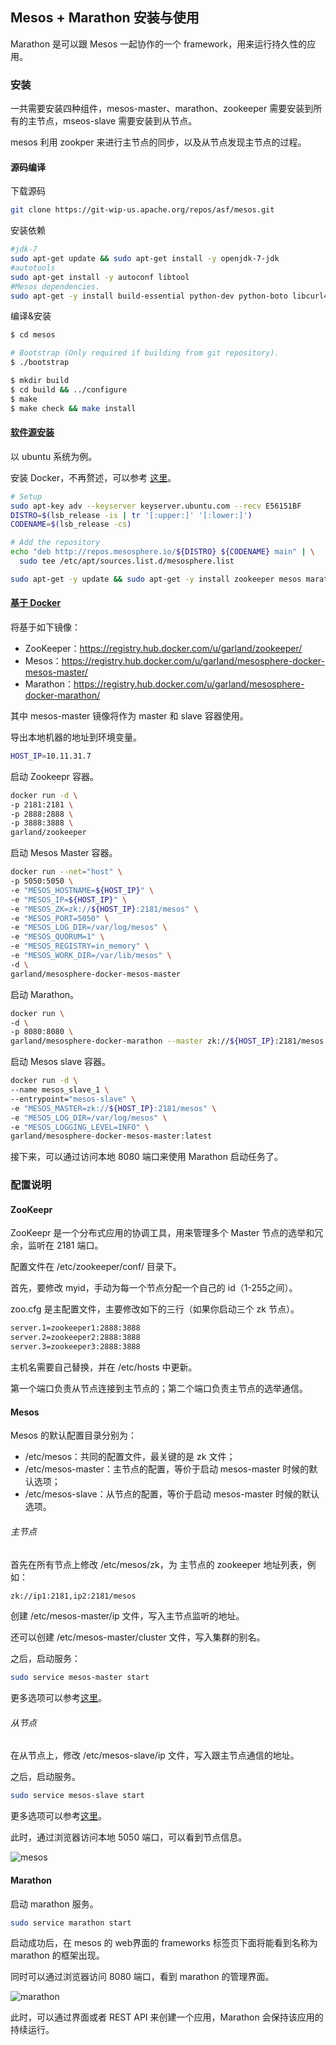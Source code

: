 ## Mesos + Marathon 安装与使用

Marathon 是可以跟 Mesos 一起协作的一个 framework，用来运行持久性的应用。

### 安装
一共需要安装四种组件，mesos-master、marathon、zookeeper 需要安装到所有的主节点，mseos-slave 需要安装到从节点。

mesos 利用 zookper 来进行主节点的同步，以及从节点发现主节点的过程。

#### 源码编译

下载源码
```sh
git clone https://git-wip-us.apache.org/repos/asf/mesos.git
```

安装依赖

```sh
#jdk-7
sudo apt-get update && sudo apt-get install -y openjdk-7-jdk
#autotools
sudo apt-get install -y autoconf libtool
#Mesos dependencies.
sudo apt-get -y install build-essential python-dev python-boto libcurl4-nss-dev libsasl2-dev maven libapr1-dev libsvn-dev
```

编译&安装
```sh
$ cd mesos

# Bootstrap (Only required if building from git repository).
$ ./bootstrap

$ mkdir build
$ cd build && ../configure
$ make
$ make check && make install
```

#### [软件源安装](https://mesosphere.com/downloads/)
以 ubuntu 系统为例。

安装 Docker，不再赘述，可以参考 [这里](http://yeasy.gitbooks.io/docker_practice/content/install/index.html)。

```sh
# Setup
sudo apt-key adv --keyserver keyserver.ubuntu.com --recv E56151BF
DISTRO=$(lsb_release -is | tr '[:upper:]' '[:lower:]')
CODENAME=$(lsb_release -cs)

# Add the repository
echo "deb http://repos.mesosphere.io/${DISTRO} ${CODENAME} main" | \
  sudo tee /etc/apt/sources.list.d/mesosphere.list

sudo apt-get -y update && sudo apt-get -y install zookeeper mesos marathon
```

#### [基于 Docker](https://github.com/sekka1/mesosphere-docker)
将基于如下镜像：

* ZooKeeper：https://registry.hub.docker.com/u/garland/zookeeper/
* Mesos：https://registry.hub.docker.com/u/garland/mesosphere-docker-mesos-master/
* Marathon：https://registry.hub.docker.com/u/garland/mesosphere-docker-marathon/

其中 mesos-master 镜像将作为 master 和 slave 容器使用。

导出本地机器的地址到环境变量。
```sh
HOST_IP=10.11.31.7
```

启动 Zookeepr 容器。
```sh
docker run -d \
-p 2181:2181 \
-p 2888:2888 \
-p 3888:3888 \
garland/zookeeper
```

启动 Mesos Master 容器。
```sh
docker run --net="host" \
-p 5050:5050 \
-e "MESOS_HOSTNAME=${HOST_IP}" \
-e "MESOS_IP=${HOST_IP}" \
-e "MESOS_ZK=zk://${HOST_IP}:2181/mesos" \
-e "MESOS_PORT=5050" \
-e "MESOS_LOG_DIR=/var/log/mesos" \
-e "MESOS_QUORUM=1" \
-e "MESOS_REGISTRY=in_memory" \
-e "MESOS_WORK_DIR=/var/lib/mesos" \
-d \
garland/mesosphere-docker-mesos-master
```

启动 Marathon。
```sh
docker run \
-d \
-p 8080:8080 \
garland/mesosphere-docker-marathon --master zk://${HOST_IP}:2181/mesos --zk zk://${HOST_IP}:2181/marathon
```

启动 Mesos slave 容器。
```sh
docker run -d \
--name mesos_slave_1 \
--entrypoint="mesos-slave" \
-e "MESOS_MASTER=zk://${HOST_IP}:2181/mesos" \
-e "MESOS_LOG_DIR=/var/log/mesos" \
-e "MESOS_LOGGING_LEVEL=INFO" \
garland/mesosphere-docker-mesos-master:latest
```

接下来，可以通过访问本地 8080 端口来使用 Marathon 启动任务了。


### 配置说明

#### ZooKeepr

ZooKeepr 是一个分布式应用的协调工具，用来管理多个 Master 节点的选举和冗余，监听在 2181 端口。

配置文件在 /etc/zookeeper/conf/ 目录下。

首先，要修改 myid，手动为每一个节点分配一个自己的 id（1-255之间）。

zoo.cfg 是主配置文件，主要修改如下的三行（如果你启动三个 zk 节点）。
```sh
server.1=zookeeper1:2888:3888
server.2=zookeeper2:2888:3888
server.3=zookeeper3:2888:3888
```

主机名需要自己替换，并在 /etc/hosts 中更新。

第一个端口负责从节点连接到主节点的；第二个端口负责主节点的选举通信。

#### Mesos

Mesos 的默认配置目录分别为：

* /etc/mesos：共同的配置文件，最关键的是 zk 文件；
* /etc/mesos-master：主节点的配置，等价于启动 mesos-master 时候的默认选项；
* /etc/mesos-slave：从节点的配置，等价于启动 mesos-master 时候的默认选项。

###### 主节点
首先在所有节点上修改 /etc/mesos/zk，为 主节点的 zookeeper 地址列表，例如：
```sh
zk://ip1:2181,ip2:2181/mesos
```
创建 /etc/mesos-master/ip 文件，写入主节点监听的地址。

还可以创建 /etc/mesos-master/cluster 文件，写入集群的别名。

之后，启动服务：
```sh
sudo service mesos-master start
```
更多选项可以参考[这里](http://open.mesosphere.com/reference/mesos-master/)。

###### 从节点

在从节点上，修改 /etc/mesos-slave/ip 文件，写入跟主节点通信的地址。

之后，启动服务。
```sh
sudo service mesos-slave start
```

更多选项可以参考[这里](http://open.mesosphere.com/reference/mesos-slave/)。

此时，通过浏览器访问本地 5050 端口，可以看到节点信息。

![mesos](../images/mesos.png)

#### Marathon
启动 marathon 服务。
```sh
sudo service marathon start
```

启动成功后，在 mesos 的 web界面的 frameworks 标签页下面将能看到名称为 marathon 的框架出现。

同时可以通过浏览器访问 8080 端口，看到 marathon 的管理界面。

![marathon](../images/marathon.png)

此时，可以通过界面或者 REST API 来创建一个应用，Marathon 会保持该应用的持续运行。
